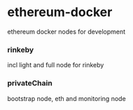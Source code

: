 # ethereum-docker

ethereum docker nodes for development

### rinkeby
incl light and full node for rinkeby

### privateChain
bootstrap node, eth and monitoring node
